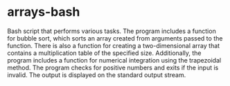 # arrays-bash
Bash script that performs various tasks. The program includes a function for bubble sort, which sorts an array created from arguments passed to the function. There is also a function for creating a two-dimensional array that contains a multiplication table of the specified size. Additionally, the program includes a function for numerical integration using the trapezoidal method. The program checks for positive numbers and exits if the input is invalid. The output is displayed on the standard output stream.
